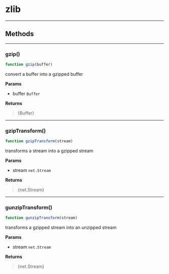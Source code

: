 <!-- @rev 330f1b3292cec9e01e980121d77accc6 -->
# zlib

----




## Methods

------------------------------------------------------------------------
### gzip()

```js
function gzip(buffer) 
```


 convert a buffer into a gzipped buffer

 

**Params**

  - buffer `Buffer`

**Returns**

> {Buffer}

------------------------------------------------------------------------
### gzipTransform()

```js
function gzipTransform(stream) 
```


 transforms a stream into a gzipped stream

 

**Params**

  - stream `net.Stream`

**Returns**

> {net.Stream}

------------------------------------------------------------------------
### gunzipTransform()

```js
function gunzipTransform(stream) 
```


 transforms a gzipped stream into an unzipped stream

 

**Params**

  - stream `net.Stream`

**Returns**

> {net.Stream}
